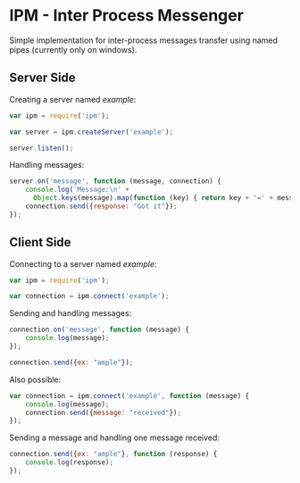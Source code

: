 # IPM - Inter Process Messenger

Simple implementation for inter-process messages transfer using named pipes (currently only on windows).

## Server Side

Creating a server named *example*:

```javascript
var ipm = require('ipm');

var server = ipm.createServer('example');

server.listen();
```

Handling messages:

```javascript
server.on('message', function (message, connection) {
    console.log('Message:\n' +
      Object.keys(message).map(function (key) { return key + '=' + message[key]; }).join('\n'));
    connection.send({response: "Got it"});
});
```

## Client Side

Connecting to a server named *example*:

```javascript
var ipm = require('ipm');

var connection = ipm.connect('example');
```

Sending and handling messages:

```javascript
connection.on('message', function (message) {
    console.log(message);
});

connection.send({ex: "ample"});
```

Also possible:

```javascript
var connection = ipm.connect('example', function (message) { 
    console.log(message);
    connection.send({message: "received"}); 
});
```

Sending a message and handling one message received:
```javascript
connection.send({ex: "ample"}, function (response) {
    console.log(response);
});
```
